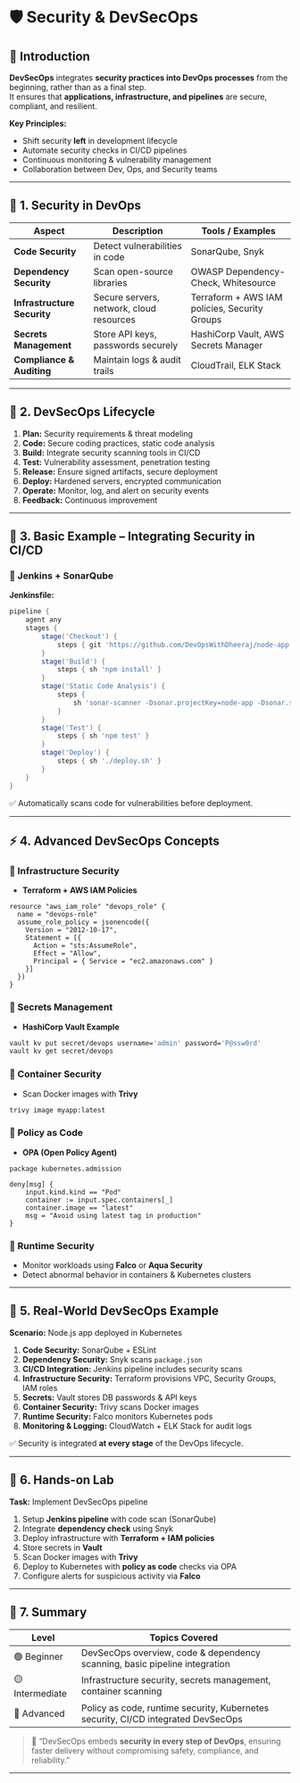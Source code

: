 # 🛡️ Security & DevSecOps 

## 📘 Introduction

**DevSecOps** integrates **security practices into DevOps processes** from the beginning, rather than as a final step.  
It ensures that **applications, infrastructure, and pipelines** are secure, compliant, and resilient.

**Key Principles:**
- Shift security **left** in development lifecycle  
- Automate security checks in CI/CD pipelines  
- Continuous monitoring & vulnerability management  
- Collaboration between Dev, Ops, and Security teams  

---

## 🧩 1. Security in DevOps

| Aspect | Description | Tools / Examples |
|--------|-------------|-----------------|
| **Code Security** | Detect vulnerabilities in code | SonarQube, Snyk |
| **Dependency Security** | Scan open-source libraries | OWASP Dependency-Check, Whitesource |
| **Infrastructure Security** | Secure servers, network, cloud resources | Terraform + AWS IAM policies, Security Groups |
| **Secrets Management** | Store API keys, passwords securely | HashiCorp Vault, AWS Secrets Manager |
| **Compliance & Auditing** | Maintain logs & audit trails | CloudTrail, ELK Stack |

---

## 🐧 2. DevSecOps Lifecycle

1. **Plan:** Security requirements & threat modeling  
2. **Code:** Secure coding practices, static code analysis  
3. **Build:** Integrate security scanning tools in CI/CD  
4. **Test:** Vulnerability assessment, penetration testing  
5. **Release:** Ensure signed artifacts, secure deployment  
6. **Deploy:** Hardened servers, encrypted communication  
7. **Operate:** Monitor, log, and alert on security events  
8. **Feedback:** Continuous improvement  

---

## 🧰 3. Basic Example – Integrating Security in CI/CD

### 🔹 Jenkins + SonarQube

**Jenkinsfile:**
```groovy
pipeline {
    agent any
    stages {
        stage('Checkout') {
            steps { git 'https://github.com/DevOpsWithDheeraj/node-app.git' }
        }
        stage('Build') {
            steps { sh 'npm install' }
        }
        stage('Static Code Analysis') {
            steps {
                sh 'sonar-scanner -Dsonar.projectKey=node-app -Dsonar.sources=.'
            }
        }
        stage('Test') {
            steps { sh 'npm test' }
        }
        stage('Deploy') {
            steps { sh './deploy.sh' }
        }
    }
}
````

✅ Automatically scans code for vulnerabilities before deployment.

---

## ⚡ 4. Advanced DevSecOps Concepts

### 🔹 Infrastructure Security

* **Terraform + AWS IAM Policies**

```hcl
resource "aws_iam_role" "devops_role" {
  name = "devops-role"
  assume_role_policy = jsonencode({
    Version = "2012-10-17",
    Statement = [{
      Action = "sts:AssumeRole",
      Effect = "Allow",
      Principal = { Service = "ec2.amazonaws.com" }
    }]
  })
}
```

### 🔹 Secrets Management

* **HashiCorp Vault Example**

```bash
vault kv put secret/devops username='admin' password='P@ssw0rd'
vault kv get secret/devops
```

### 🔹 Container Security

* Scan Docker images with **Trivy**

```bash
trivy image myapp:latest
```

### 🔹 Policy as Code

* **OPA (Open Policy Agent)**

```rego
package kubernetes.admission

deny[msg] {
    input.kind.kind == "Pod"
    container := input.spec.containers[_]
    container.image == "latest"
    msg = "Avoid using latest tag in production"
}
```

### 🔹 Runtime Security

* Monitor workloads using **Falco** or **Aqua Security**
* Detect abnormal behavior in containers & Kubernetes clusters

---

## 🧩 5. Real-World DevSecOps Example

**Scenario:** Node.js app deployed in Kubernetes

1. **Code Security:** SonarQube + ESLint
2. **Dependency Security:** Snyk scans `package.json`
3. **CI/CD Integration:** Jenkins pipeline includes security scans
4. **Infrastructure Security:** Terraform provisions VPC, Security Groups, IAM roles
5. **Secrets:** Vault stores DB passwords & API keys
6. **Container Security:** Trivy scans Docker images
7. **Runtime Security:** Falco monitors Kubernetes pods
8. **Monitoring & Logging:** CloudWatch + ELK Stack for audit logs

✅ Security is integrated **at every stage** of the DevOps lifecycle.

---

## 🏁 6. Hands-on Lab

**Task:** Implement DevSecOps pipeline

1. Setup **Jenkins pipeline** with code scan (SonarQube)
2. Integrate **dependency check** using Snyk
3. Deploy infrastructure with **Terraform + IAM policies**
4. Store secrets in **Vault**
5. Scan Docker images with **Trivy**
6. Deploy to Kubernetes with **policy as code** checks via OPA
7. Configure alerts for suspicious activity via **Falco**

---

## 🏁 7. Summary

| Level           | Topics Covered                                                                    |
| --------------- | --------------------------------------------------------------------------------- |
| 🟢 Beginner     | DevSecOps overview, code & dependency scanning, basic pipeline integration        |
| 🟡 Intermediate | Infrastructure security, secrets management, container scanning                   |
| 🔴 Advanced     | Policy as code, runtime security, Kubernetes security, CI/CD integrated DevSecOps |

> 💬 “DevSecOps embeds **security in every step of DevOps**, ensuring faster delivery without compromising safety, compliance, and reliability.”

---
